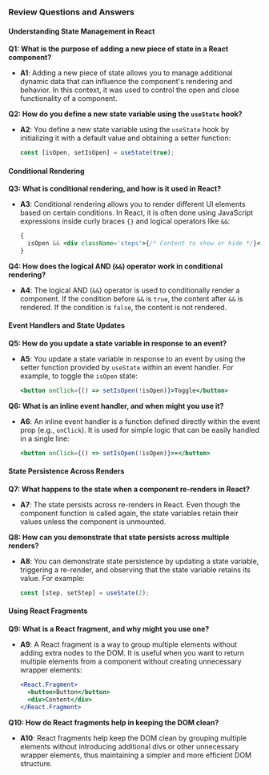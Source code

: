 ### Review Questions and Answers

#### Understanding State Management in React

**Q1: What is the purpose of adding a new piece of state in a React component?**

- **A1**: Adding a new piece of state allows you to manage additional dynamic data that can influence the component's rendering and behavior. In this context, it was used to control the open and close functionality of a component.

**Q2: How do you define a new state variable using the `useState` hook?**

- **A2**: You define a new state variable using the `useState` hook by initializing it with a default value and obtaining a setter function:

  ```javascript
  const [isOpen, setIsOpen] = useState(true);
  ```

#### Conditional Rendering

**Q3: What is conditional rendering, and how is it used in React?**

- **A3**: Conditional rendering allows you to render different UI elements based on certain conditions. In React, it is often done using JavaScript expressions inside curly braces `{}` and logical operators like `&&`:

  ```jsx
  {
    isOpen && <div className='steps'>{/* Content to show or hide */}</div>;
  }
  ```

**Q4: How does the logical AND (`&&`) operator work in conditional rendering?**

- **A4**: The logical AND (`&&`) operator is used to conditionally render a component. If the condition before `&&` is `true`, the content after `&&` is rendered. If the condition is `false`, the content is not rendered.

#### Event Handlers and State Updates

**Q5: How do you update a state variable in response to an event?**

- **A5**: You update a state variable in response to an event by using the setter function provided by `useState` within an event handler. For example, to toggle the `isOpen` state:

  ```jsx
  <button onClick={() => setIsOpen(!isOpen)}>Toggle</button>
  ```

**Q6: What is an inline event handler, and when might you use it?**

- **A6**: An inline event handler is a function defined directly within the event prop (e.g., `onClick`). It is used for simple logic that can be easily handled in a single line:

  ```jsx
  <button onClick={() => setIsOpen(!isOpen)}>×</button>
  ```

#### State Persistence Across Renders

**Q7: What happens to the state when a component re-renders in React?**

- **A7**: The state persists across re-renders in React. Even though the component function is called again, the state variables retain their values unless the component is unmounted.

**Q8: How can you demonstrate that state persists across multiple renders?**

- **A8**: You can demonstrate state persistence by updating a state variable, triggering a re-render, and observing that the state variable retains its value. For example:

  ```jsx
  const [step, setStep] = useState(2);
  ```

#### Using React Fragments

**Q9: What is a React fragment, and why might you use one?**

- **A9**: A React fragment is a way to group multiple elements without adding extra nodes to the DOM. It is useful when you want to return multiple elements from a component without creating unnecessary wrapper elements:

  ```jsx
  <React.Fragment>
    <button>Button</button>
    <div>Content</div>
  </React.Fragment>
  ```

**Q10: How do React fragments help in keeping the DOM clean?**

- **A10**: React fragments help keep the DOM clean by grouping multiple elements without introducing additional divs or other unnecessary wrapper elements, thus maintaining a simpler and more efficient DOM structure.
